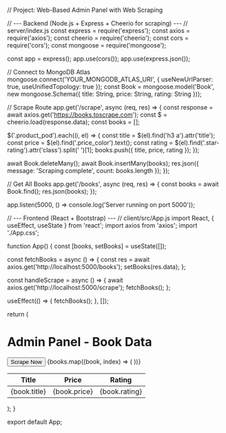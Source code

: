 
// Project: Web-Based Admin Panel with Web Scraping

// --- Backend (Node.js + Express + Cheerio for scraping) ---
// server/index.js
const express = require('express');
const axios = require('axios');
const cheerio = require('cheerio');
const cors = require('cors');
const mongoose = require('mongoose');

const app = express();
app.use(cors());
app.use(express.json());

// Connect to MongoDB Atlas
mongoose.connect('YOUR_MONGODB_ATLAS_URI', { useNewUrlParser: true, useUnifiedTopology: true });
const Book = mongoose.model('Book', new mongoose.Schema({ title: String, price: String, rating: String }));

// Scrape Route
app.get('/scrape', async (req, res) => {
  const response = await axios.get('https://books.toscrape.com');
  const $ = cheerio.load(response.data);
  const books = [];

  $('.product_pod').each((i, el) => {
    const title = $(el).find('h3 a').attr('title');
    const price = $(el).find('.price_color').text();
    const rating = $(el).find('.star-rating').attr('class').split(' ')[1];
    books.push({ title, price, rating });
  });

  await Book.deleteMany();
  await Book.insertMany(books);
  res.json({ message: 'Scraping complete', count: books.length });
});

// Get All Books
app.get('/books', async (req, res) => {
  const books = await Book.find();
  res.json(books);
});

app.listen(5000, () => console.log('Server running on port 5000'));

// --- Frontend (React + Bootstrap) ---
// client/src/App.js
import React, { useEffect, useState } from 'react';
import axios from 'axios';
import './App.css';

function App() {
  const [books, setBooks] = useState([]);

  const fetchBooks = async () => {
    const res = await axios.get('http://localhost:5000/books');
    setBooks(res.data);
  };

  const handleScrape = async () => {
    await axios.get('http://localhost:5000/scrape');
    fetchBooks();
  };

  useEffect(() => {
    fetchBooks();
  }, []);

  return (
    <div className="container">
      <h1 className="mt-4">Admin Panel - Book Data</h1>
      <button className="btn btn-primary mb-3" onClick={handleScrape}>Scrape Now</button>
      <table className="table table-bordered">
        <thead>
          <tr>
            <th>Title</th>
            <th>Price</th>
            <th>Rating</th>
          </tr>
        </thead>
        <tbody>
          {books.map((book, index) => (
            <tr key={index}>
              <td>{book.title}</td>
              <td>{book.price}</td>
              <td>{book.rating}</td>
            </tr>
          ))}
        </tbody>
      </table>
    </div>
  );
}

export default App;


